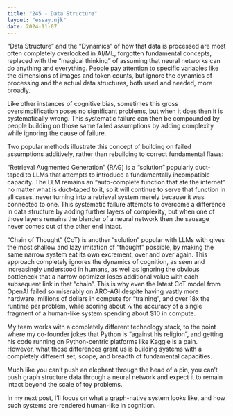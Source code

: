 ```yaml
---
title: "245 - Data Structure"
layout: "essay.njk"
date: 2024-11-07
---
```


“Data Structure” and the “Dynamics” of how that data is processed are most often completely overlooked in AI/ML, forgotten fundamental concepts, replaced with the “magical thinking” of assuming that neural networks can do anything and everything. People pay attention to specific variables like the dimensions of images and token counts, but ignore the dynamics of processing and the actual data structures, both used and needed, more broadly.

Like other instances of cognitive bias, sometimes this gross oversimplification poses no significant problems, but when it does then it is systematically wrong. This systematic failure can then be compounded by people building on those same failed assumptions by adding complexity while ignoring the cause of failure.

Two popular methods illustrate this concept of building on failed assumptions additively, rather than rebuilding to correct fundamental flaws:

“Retrieval Augmented Generation” (RAG) is a “solution” popularly duct-taped to LLMs that attempts to introduce a fundamentally incompatible capacity. The LLM remains an “auto-complete function that ate the internet” no matter what is duct-taped to it, so it will continue to serve that function in all cases, never turning into a retrieval system merely because it was connected to one. This systematic failure attempts to overcome a difference in data structure by adding further layers of complexity, but when one of those layers remains the blender of a neural network then the sausage never comes out of the other end intact.

“Chain of Thought” (CoT) is another “solution” popular with LLMs with gives the most shallow and lazy imitation of “thought” possible, by making the same narrow system eat its own excrement, over and over again. This approach completely ignores the dynamics of cognition, as seen and increasingly understood in humans, as well as ignoring the obvious bottleneck that a narrow optimizer loses additional value with each subsequent link in that “chain”. This is why even the latest CoT model from OpenAI failed so miserably on ARC-AGI despite having vastly more hardware, millions of dollars in compute for “training”, and over 18x the runtime per problem, while scoring about ¼ the accuracy of a single fragment of a human-like system spending about $10 in compute.

My team works with a completely different technology stack, to the point where my co-founder jokes that Python is “against his religion”, and getting his code running on Python-centric platforms like Kaggle is a pain. However, what those differences grant us is building systems with a completely different set, scope, and breadth of fundamental capacities. 

Much like you can’t push an elephant through the head of a pin, you can’t push graph structure data through a neural network and expect it to remain intact beyond the scale of toy problems. 

In my next post, I’ll focus on what a graph-native system looks like, and how such systems are rendered human-like in cognition.

